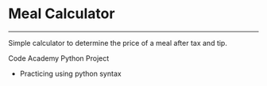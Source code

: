 # Meal Calculator
-----------------------------------------------------------------------
Simple calculator to determine the price of a meal after tax and tip. 

Code Academy Python Project
- Practicing using python syntax
